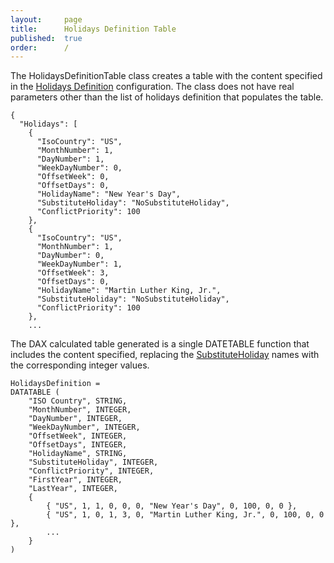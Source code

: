 ```yaml
---
layout:     page
title:      Holidays Definition Table
published:  true
order:      /
---
```


The HolidaysDefinitionTable class creates a table with the content specified in the [Holidays Definition](../configuration/definitions/holidays-definition.md) configuration. The class does not have real parameters other than the list of holidays definition that populates the table.

~~~
{
  "Holidays": [
    {
      "IsoCountry": "US",
      "MonthNumber": 1,
      "DayNumber": 1,
      "WeekDayNumber": 0,
      "OffsetWeek": 0,
      "OffsetDays": 0,
      "HolidayName": "New Year's Day",
      "SubstituteHoliday": "NoSubstituteHoliday",
      "ConflictPriority": 100
    },
    {
      "IsoCountry": "US",
      "MonthNumber": 1,
      "DayNumber": 0,
      "WeekDayNumber": 1,
      "OffsetWeek": 3,
      "OffsetDays": 0,
      "HolidayName": "Martin Luther King, Jr.",
      "SubstituteHoliday": "NoSubstituteHoliday",
      "ConflictPriority": 100
    },
    ...
~~~

The DAX calculated table generated is a single DATETABLE function that includes the content specified, replacing the [SubstituteHoliday](../configuration/definitions/holidays-definition.md#substituteholiday) names with the corresponding integer values.

~~~
HolidaysDefinition = 
DATATABLE (
    "ISO Country", STRING,
    "MonthNumber", INTEGER,
    "DayNumber", INTEGER,
    "WeekDayNumber", INTEGER,
    "OffsetWeek", INTEGER,
    "OffsetDays", INTEGER,
    "HolidayName", STRING,
    "SubstituteHoliday", INTEGER,
    "ConflictPriority", INTEGER,
    "FirstYear", INTEGER,
    "LastYear", INTEGER,
    {
        { "US", 1, 1, 0, 0, 0, "New Year's Day", 0, 100, 0, 0 },
        { "US", 1, 0, 1, 3, 0, "Martin Luther King, Jr.", 0, 100, 0, 0 },
        ...
    }
)
~~~
